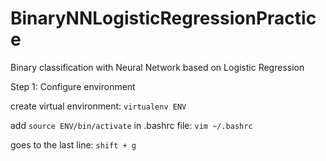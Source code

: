 # BinaryNNLogisticRegressionPractice
Binary classification with Neural Network based on Logistic Regression

Step 1: Configure environment

create virtual environment: ```virtualenv ENV```

add ```source ENV/bin/activate``` in .bashrc file: ```vim ~/.bashrc```

goes to the last line: ```shift + g``` 

